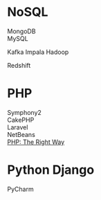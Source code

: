 # NoSQL
MongoDB<br>
MySQL

Kafka
Impala
Hadoop

Redshift

# PHP
Symphony2<br>
CakePHP<br>
Laravel<br>
NetBeans<br>
[PHP: The Right Way](http://www.phptherightway.com/)

# Python Django
PyCharm

